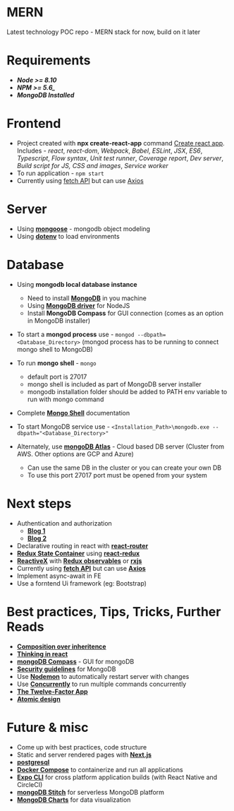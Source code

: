 # MERN
Latest technology POC repo - MERN stack for now, build on it later

# Requirements
* ***Node >= 8.10***
* ***NPM >= 5.6_***
* ***MongoDB Installed***

# Frontend
* Project created with **npx create-react-app** command [Create react app](https://reactjs.org/docs/create-a-new-react-app.html). Includes - *react*, *react-dom*, *Webpack*, *Babel*, *ESLint*, *JSX*, *ES6*, *Typescript*, *Flow syntax*, *Unit test runner*, *Coverage report*, *Dev server*, *Build script for JS, CSS and images*, *Service worker*
* To run application - `npm start`
* Currently using [fetch API](https://developer.mozilla.org/en-US/docs/Web/API/Fetch_API) but can use [Axios](https://github.com/axios/axios)

# Server
* Using [**mongoose**](https://mongoosejs.com/) - mongodb object modeling
* Using [**dotenv**](https://www.npmjs.com/package/dotenv) to load environments

# Database
* Using **mongodb local database instance**
  - Need to install [**MongoDB**](https://docs.mongodb.com/manual/tutorial/install-mongodb-on-windows/) in you machine
  - Using [**MongoDB driver**](http://mongodb.github.io/node-mongodb-native/3.4/quick-start/quick-start/) for NodeJS
  - Install **MongoDB Compass** for GUI connection (comes as an option in MongoDB installer)
* To start a **mongod process** use - `mongod --dbpath=<Database_Directory>` (mongod process has to be running to connect mongo shell to MongoDB)
* To run **mongo shell** - `mongo`
  - default port is 27017
  - mongo shell is included as part of MongoDB server installer
  - mongodb installation folder should be added to PATH env variable to run with mongo command
* Complete [**Mongo Shell**](https://docs.mongodb.com/manual/mongo/) documentation
* To start MongoDB service use - `<Installation_Path>\mongodb.exe --dbpath="<Database_Directory>"`

* Alternately, use [**mongoDB Atlas**](https://www.mongodb.com/cloud/atlas) - Cloud based DB server (Cluster from AWS. Other options are GCP and Azure)
  - Can use the same DB in the cluster or you can create your own DB
  - To use this port 27017 port must be opened from your system

# Next steps
* Authentication and authorization
  - [**Blog 1**](https://medium.com/swlh/jwt-authentication-authorization-in-nodejs-express-mongodb-rest-apis-2019-ad14ec818122)
  - [**Blog 2**](https://medium.com/quick-code/handling-authentication-and-authorization-with-node-7f9548fedde8)
* Declarative routing in react with [**react-router**](https://www.npmjs.com/package/react-router)
* [**Redux State Container**](https://redux.js.org/) using [**react-redux**](https://react-redux.js.org/introduction/quick-start)
* [**ReactiveX**](http://reactivex.io/) with [**Redux observables**](https://redux-observable.js.org/) or [**rxjs**](https://rxjs-dev.firebaseapp.com/)
* Currently using [**fetch API**](https://developer.mozilla.org/en-US/docs/Web/API/Fetch_API) but can use [**Axios**](https://github.com/axios/axios)
* Implement async-await in FE
* Use a forntend Ui framework (eg: Bootstrap)

# Best practices, Tips, Tricks, Further Reads
* [**Composition over inheritence**](https://reactjs.org/docs/composition-vs-inheritance.html)
* [**Thinking in react**](https://reactjs.org/docs/thinking-in-react.html)
* [**mongoDB Compass**](https://docs.mongodb.com/compass/current/) - GUI for mongoDB
* [**Security guidelines**](https://docs.mongodb.com/manual/administration/security-checklist/) for MongoDB
* Use [**Nodemon**](https://www.npmjs.com/package/nodemon) to automatically restart server with changes
* Use [**Concurrently**](https://www.npmjs.com/package/concurrently) to run multiple commands concurrently
* [**The Twelve-Factor App**](https://12factor.net/)
* [**Atomic design**](https://bradfrost.com/blog/post/atomic-web-design/)

# Future & misc
* Come up with best practices, code structure
* Static and server rendered pages with [**Next.js**](https://nextjs.org/learn/basics/getting-started)
* [**postgresql**](https://www.postgresql.org/docs/)
* [**Docker Compose**](https://docs.docker.com/compose/) to containerize and run all applications
* [**Expo CLI**](https://expo.io/) for cross platform application builds (with React Native and CircleCI)
* [**mongoDB Stitch**](https://www.mongodb.com/cloud/stitch) for serverless MongoDB platform
* [**MongoDB Charts**](https://docs.mongodb.com/charts/master/) for data visualization